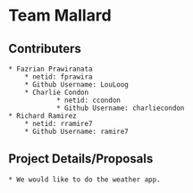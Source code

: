 # Team Mallard

## Contributers
	* Fazrian Prawiranata
		* netid: fprawira
		* Github Username: LouLoog
        * Charlie Condon
                * netid: ccondon
                * Github Username: charliecondon
	* Richard Ramirez
		* netid: rramire7
		* Github Username: ramire7

## Project Details/Proposals
	* We would like to do the weather app.
